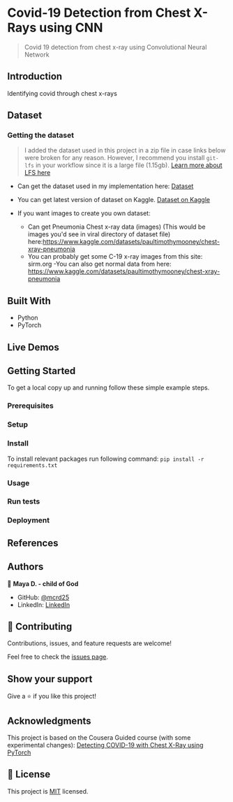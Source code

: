 # Covid-19 Detection from Chest X-Rays using CNN
> Covid 19 detection from chest x-ray using Convolutional Neural Network

## Introduction
Identifying covid through chest x-rays

## Dataset
### Getting the dataset
> I added the dataset used in this project in a zip file in case links below were broken for any reason. However, I recommend you install `git-lfs` in your workflow since it is a large file (1.15gb). [Learn more about LFS here](https://docs.github.com/en/repositories/working-with-files/managing-large-files)


- Can get the dataset used in my implementation here: [Dataset](https://1drv.ms/u/s!AkGrCMoO9SmmjeJP0ph634H-GGWpyQ?e=MmZAMp)

- You can get latest version of dataset on Kaggle. [Dataset on Kaggle](https://www.kaggle.com/datasets/tawsifurrahman/covid19-radiography-database)

- If you want images to create you own dataset:
    - Can get Pneumonia Chest x-ray data (images) (This would be images you'd see in viral directory of dataset file) here:https://www.kaggle.com/datasets/paultimothymooney/chest-xray-pneumonia
    - You can probably get some C-19 x-ray images from this site: sirm.org
    -You can also get normal data from here: https://www.kaggle.com/datasets/paultimothymooney/chest-xray-pneumonia


## Built With
- Python
- PyTorch

## Live Demos




## Getting Started
To get a local copy up and running follow these simple example steps.

### Prerequisites

### Setup


### Install
To install relevant packages run following command: `pip install -r requirements.txt`

### Usage

### Run tests

### Deployment


## References


## Authors

👤 **Maya D. - child of God**

- GitHub: [@mcrd25](https://github.com/mcrd25)
- LinkedIn: [LinkedIn](https://linkedin.com/in/mayadouglas)

## 🤝 Contributing

Contributions, issues, and feature requests are welcome!

Feel free to check the [issues page](../../issues/).

## Show your support

Give a ⭐️ if you like this project!

## Acknowledgments
This project is based on the Cousera Guided course (with some experimental changes): [Detecting COVID-19 with Chest X-Ray using PyTorch](https://www.coursera.org/learn/covid-19-detection-x-ray/)


## 📝 License

This project is [MIT](./LICENSE) licensed.
